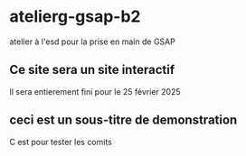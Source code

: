 # atelierg-gsap-b2
atelier à l'esd pour la prise en main de GSAP

## Ce site sera un site interactif
Il sera entierement fini pour le 25 février 2025

## ceci est un sous-titre de demonstration
C est pour tester les comits
